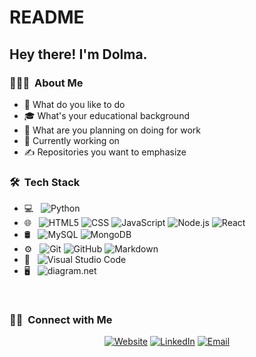 # README

<h2> Hey there! I'm Dolma.</h2>

<h3> 👨🏻‍💻 &nbsp;About Me </h3>

- 🤔 What do you like to do
- 🎓 What's your educational background
- 💼 What are you planning on doing for work
- 🌱 Currently working on
- ✍️ Repositories you want to emphasize

<h3> 🛠 &nbsp;Tech Stack</h3>

- 💻 &nbsp;
![Python](img.shields.io/badge/-Python-333333?style=flat&...)
- 🌐 &nbsp;
![HTML5](img.shields.io/badge/-HTML5-333333?style=flat&l...)
![CSS](img.shields.io/badge/-CSS-333333?style=flat&log...)
![JavaScript](img.shields.io/badge/-JavaScript-333333?style=f...)
![Node.js](img.shields.io/badge/-Node.js-333333?style=flat...)
![React](img.shields.io/badge/-React-333333?style=flat&l...)
- 🛢 &nbsp;
![MySQL](img.shields.io/badge/-MySQL-333333?style=flat&l...)
![MongoDB](img.shields.io/badge/-MongoDB-333333?style=flat...)
- ⚙️ &nbsp;
![Git](img.shields.io/badge/-Git-333333?style=flat&log...)
![GitHub](img.shields.io/badge/-GitHub-333333?style=flat&...)
![Markdown](img.shields.io/badge/-Markdown-333333?style=fla...)
- 🔧 &nbsp;
![Visual Studio Code](img.shields.io/badge/-Visual%20Studio%20Code-33...)
- 🖥 &nbsp;
![diagram.net](img.shields.io/badge/-Diagram.net-333333?style=...)

<br/>

<h3> 🤝🏻 &nbsp;Connect with Me </h3>

<p align="center">
<a href="www.kuralabs.org"><img alt="Website" src="img.shields.io/badge/Website-www.kuralabs.org-o..."></a>
<a href="www.linkedin.com/in/tyronesanderson"><img alt="LinkedIn" src="img.shields.io/badge/LinkedIn-Tyrone%20Sanderso..."></a>
<a href="tsanderson@kuralabs.org"><img alt="Email" src="img.shields.io/badge/Email-tsanderson@kuralabs...."></a>
</p>

